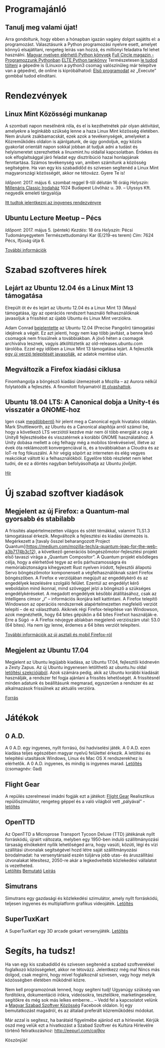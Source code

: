 ﻿# Programajánló

## Tanulj meg valami újat!

Arra gondoltunk, hogy ebben a hónapban igazán vagány dolgot sajátíts el: a programozást. Választásunk a Python programozási nyelvre esett, amelyet könnyű elsajátítani, rengeteg leírás van hozzá, és milliónyi feladatra fel lehet használni.
[Magyar nyelven elérhető Python könyvek](https://wiki.python.org/moin/HungarianPythonBooks)
[Full Circle magazin - Programozzunk Pythonban](http://fullcircle.hu/category/sorozatok/python-sorozatok/page/2/)
[ELTE Python tankönyv](http://nyelvek.inf.elte.hu/leirasok/Python/index.php?chapter=2)
Természetesen [le tudod tölteni](https://www.python.org/ftp/python/3.5.3/python-3.5.3-amd64-webinstall.exe) a gépedre is (Linuxon a python3 csomag valószínűleg már telepítve van a gépedre), de online is kipróbálhatod:
[Első programodat](https://www.tutorialspoint.com/execute_python3_online.php) az „Execute” gombbal tudod elindítani.

# Rendezvények

## Linux Mint Közösségi munkanap

A szombati napon mesélnénk róla, és el is kezdhetnétek pár olyan aktivitást, amelyekre a leginkább szükség lenne a haza Linux Mint közösség életében. Nem árulunk zsákbamacskát, ezek azok a tevékenységek, amelyeket a Közreműködés oldalon is ajánlgatunk, de úgy gondoljuk, egy közös gyakorlat orientált napon sokkal jobban át tudjuk adni a tudást és helyismeretet szerezhettek a linuxmint.hu oldallal kapcsolatban. Érdekes és sok elfoglaltsággal járó feladat egy disztribúció hazai honlapjának fenntartása. Számos tevékenység van, amiben számítunk a közösség segítségére. Ha van egy kis szabadidőd és szívesen segítenéd a Linux Mint magyarországi közösségét, akkor ne tétovázz. Gyere Te is!

*Időpont*: 2017. május 6. szombat reggel 9-től délután 16 óráig
*Helyszín*: [Millenáris Classic Irodaház](https://www.openstreetmap.org/way/268362233#map=17/47.51057/19.02488) 1024 Budapest Lövőház u. 39. – Ulyssys Kft. negyedik emeleti tárgyalója

[Itt tudtok jelentkezni az ingyenes rendezvényre](https://linuxmintmunkanap.eventbrite.com/?s=75645875)

## Ubuntu Lecture Meetup – Pécs

*Időpont*: 2017. május 5. (péntek)
*Kezdés*: 18 óra
*Helyszín*: Pécsi Tudományegyetem Természettudományi Kar (E/219-es terem)
*Cím*: 7624 Pécs, Ifjúság útja 6.

[További információk](http://ubuntu.hu/node/43131)

# Szabad szoftveres hírek

## Lejárt az Ubuntu 12.04 és a Linux Mint 13 támogatása

Elrepült öt év és lejárt az Ubuntu 12.04 és a Linux Mint 13 (Maya) támogatása, így az operációs rendszert használó felhasználóknak javasoljuk a frissítést az újabb Ubuntu és Linux Mint verziókra.

Adam Conrad [bejelentette](https://lists.ubuntu.com/archives/ubuntu-announce/2017-April/000221.html) az Ubuntu 12.04 (Precise Pangolin) támogatási idejének a végét. Ez azt jelenti, hogy nem kap több javítást, a benne lévő csomagok nem frissülnek a továbbiakban. A jövő héten a csomagok archiválva lesznek, vagyis átköltöztetik az old-releases.ubuntu.com tárolóba.
Ezzel egy időben a Linux Mint 13 támogatása lejárt. A fejlesztők [egy új verzió telepítését javasolják](https://forums.linuxmint.com/viewtopic.php?t=241166), az adatok mentése után.

## Megváltozik a Firefox kiadási ciklusa

Finomhangolja a böngésző kiadási ütemezését a Mozilla – az Aurora nélkül folytatódik a fejlesztés. A finomított folyamatról [itt olvashattok](https://itcafe.hu/hir/mozilla_firefox_kiadasi_ciklus.html).

## Ubuntu 18.04 LTS: A Canonical dobja a Unity-t és visszatér a GNOME-hoz

Igen csak [megdöbbentő](https://insights.ubuntu.com/2017/04/05/growing-ubuntu-for-cloud-and-iot-rather-than-phone-and-convergence/) hír jelent meg a Canonical egyik hivatalos oldalán. Mark Shuttleworth, az Ubuntu és a Canonical alapítója arról számol be, hogy a következő LTS verziótól kezdve már nem öl több energiát a cég a Unity8 fejlesztésébe és visszatérnek a korábbi GNOME használatához. A Unity dobása mellett a cég felhagy még a mobilos törekvéseivel, illetve az évek óta reklámozott konvergenciával is, és a továbbiakban a Cloudra és az IoT-re fog fókuszálni. A hír végig söpört az interneten és elég vegyes reakciókat váltott ki a felhasználókból. Egyelőre több részletet nem lehet tudni, de ez a döntés nagyban befolyásolhatja az Ubuntu jövőjét.

[Hír](http://ubuntu.hu/node/43054 )

# Új szabad szoftver kiadások

## Megjelent az új Firefox: a Quantum-mal gyorsabb és stabilabb

A frissítés alapértelmezetten világos és sötét témákkal, valamint TLS1.3 támogatással érkezik. Megváltozik a fejlesztési és kiadási ütemezés is.
Megérkezett a [tavaly ősszel beharangozott Project Quantum[(https://medium.com/mozilla-tech/a-quantum-leap-for-the-web-a3b7174b3c12), a következő generációs böngészőmotor-fejlesztési projekt első tavaszi virága a „Quantum Compositor”. A Quantum projekt elsődleges célja, hogy a elérhetővé tegye az erős párhuzamosságra és memóriabiztonságra kihegyezett Rust nyelven íródott, fejlesztői állapotú Servo böngészőmotor komponenseit a végfelhasználóknak szánt Firefox böngészőben.
A Firefox e verziójában megújult az engedélykérő és az engedélyek kezelésére szolgáló felület. Ezentúl az engedélyt kérő weboldalon mind ikonnal, mind szöveggel jelzi a böngésző a szükséges engedélykéréseket. A megadott engedélyek későbbi átállításához, csak az Intelligens címsor „i” – információs ikonjára kell kattintani.
A Firefox telepítő Windowson az operációs rendszernek alapértelmezetten megfelelő verziót telepíti – de ez választható. Akiknek régi Firefox-telepítése van Windowson, azok megnézhetik, hogy 64 bites gépükön a 64 bites Firefxot használják-e. Erre a Súgó → A Firefox névjegye ablakban megjelenő verziószám utal: 53.0 (64 bites). Ha nem így lenne, érdemes a 64 bites verziót telepíteni.

[További információk az új asztali és mobil Firefox-ról](https://itcafe.hu/hir/megjelent_az_uj_firefox_a_quantummal_gyorsabb_es_s.html)

## Megjelent az Ubuntu 17.04

Megjelent az Ubuntu legújabb kiadása, az Ubuntu 17.04, fejlesztői kódnevén a Zesty Zapus. Az új Ubuntu ingyenesen letölthető az ubuntu.hu oldal [letöltési szekciójából](http://ubuntu.hu/letoltes). Azok számára pedig, akik az Ubuntu korábbi kiadását használják, a rendszer fel fogja ajánlani a frissítés lehetőségét. A frissítésnél minden adatunk és beállításunk megmarad, egyszerűen a rendszer és az alkalmazások frissülnek az aktuális verzióra.

[Forrás](http://ubuntu.hu/ubuntu1704)

# Játékok

## 0 A.D.

A 0 A.D. egy ingyenes, nyílt forrású, ősi hadviselési játék. A 0 A.D. ezen kiadása teljes egészében magyar nyelvű felülettel érkezik. A letöltési és telepítési utasítások Windows, Linux és Mac OS X rendszerekhez is elérhetők. A 0 A.D. ingyenes, és mindig is ingyenes marad. [Letöltés](https://play0ad.com/download/) (csomagnév: 0ad)

## Flight Gear

A repülés szerelmesei imádni fogják ezt a játékot: [Flight Gear](http://www.flightgear.org/about/) Realisztikus repülőszimulátor, rengeteg géppel és a való világból vett „pályával” - [letöltés](http://www.flightgear.org/download/)

## OpenTTD

Az OpenTTD a Microprose Transport Tycoon Deluxe (TTD) játékának nyílt forráskódú, újraírt változata, melyben egy 1950-ben induló szállítmányozási társaság elnökeként nyílik lehetőséged arra, hogy vasúti, közúti, légi és vízi szállítási útvonalak segítségével hozd létre saját szállítmányozási birodalmadat: ha versenytársaid eszén túljárva jobb utas- és áruszállítási útvonalakat létesítesz, 2050-re akár a legkedveltebb közlekedési vállalatot is vezetheted.  
[Letöltés](https://www.openttd.org/en/download-stable) [Bemutató](https://wiki.openttd.org/OpenTTD/Hu) [Leírás](https://wiki.openttd.org/Oktat%C3%A1s/J%C3%A1t%C3%A9k_Kezdete/Hu)

## Simutrans

Simutrans egy gazdasági és közlekedési szimulátor, amely nyílt forráskódú, teljesen ingyenes és multiplatform grafikus videojáték. [Letöltés](https://www.simutrans.com/en/download/)

## SuperTuxKart

A SuperTuxKart egy 3D arcade gokart versenyjáték. [Letöltés](https://supertuxkart.net/Main_Page)

# Segíts, ha tudsz!

Ha van egy kis szabadidőd és szívesen segítenéd a szabad szoftverekkel foglalkozó közösségeket, akkor ne tétovázz. Jelentkezz még ma! Nincs más dolgod, csak megírni, hogy mivel foglalkoznál szívesen, vagy hogy melyik közösségben életében működnél közre.

Nem kell programozónak lenned, hogy segíteni tudj! Ugyanúgy szükség van fordítókra, dokumentáció írókra, videósokra, tesztelőkre, marketingesekre, segítőkre és még sok más lelkes emberre... – Vedd fel a kapcsolatot velünk a [Magyar Szabad Szoftver Közösség](https://www.facebook.com/groups/szabadszoftver) Facebook oldalon. Írj egy bemutatkozást magadról, és az általad preferált közreműködési módokat.

Már azzal is segítesz, ha barátaid figyelmébe ajánlod ezt a hírlevelet. Kérjük oszd meg velük ezt a hivatkozást a Szabad Szoftver és Kultúra Hírlevélre történő feliratkozáshoz: http://eepurl.com/cqj9pv

Köszönjük!

